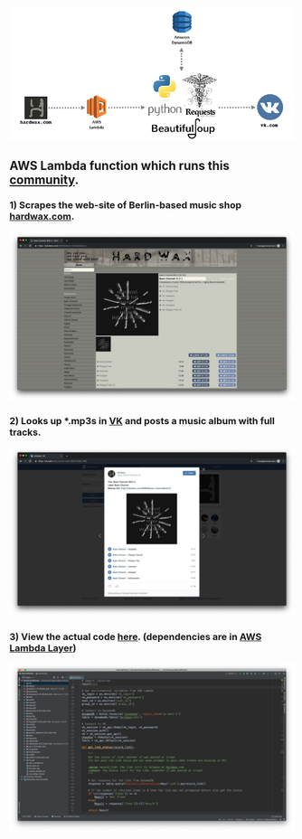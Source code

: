 ![](demo_images/pipeline.png)

## AWS Lambda function which runs this [community](https://vk.com/hard_wax). 
### 1) Scrapes the web-site of Berlin-based music shop [hardwax.com](https://hardwax.com/).
![](demo_images/demo_1.jpg)
### 2) Looks up *.mp3s in [VK](https://vk.com/) and posts a music album with full tracks.
![](demo_images/demo_2.jpg)
### 3) View the actual code [here](function.py). (dependencies are in [AWS Lambda Layer](Hardwax2VKLayer.zip))
![](demo_images/demo_3.jpg)
